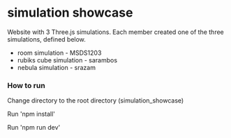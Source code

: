 # simulation showcase 

Website with 3 Three.js simulations. Each member created one of the three simulations, defined below. 
 - room simulation - MSDS1203
 - rubiks cube simulation - sarambos
 - nebula simulation - srazam

### How to run
Change directory to the root directory (simulation_showcase)

Run 'npm install'

Run 'npm run dev'
